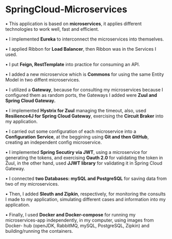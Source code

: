 # SpringCloud-Microservices

• This application is based on **microservices**, it applies different technologies to work well, fast and efficient.

• I implemented **Eureka** to interconnect the microservices into themselves.

• I applied Ribbon for **Load Balancer**, then Ribbon was in the Services I used.

• I put **Feign, RestTemplate** into practice for consuming an API.

• I added a new microservice which is **Commons** for using the same Entity Model in two diffent microservices.

• I  utilized a **Gateway**, because for consulting my microservices because I configured them as random ports,
  the Gateways I added were **Zuul and Spring Cloud Gateway.**

• I implemented **Hystrix for Zuul** managing the timeout, also, used **Resilience4J for Spring Cloud Gateway**,
  exercising the **Circuit Braker** into my application.

• I carried out some configuration of each microservice into a **Configuration Service**, at the beggining using
  **Git and then GitHub**, creating an independent config microservice.

• I implemented **Spring Secutiry via JWT**, using a microservice for generating the tokens, and exercising 
  **Oauth 2.0** for validating the token in Zuul, in the other hand, used **JJWT library** for validating it 
  in Spring Cloud Gateway.

• I connected **two Databases: mySQL and PostgreSQL** for saving data from two of my microservices.

• Then, I added **Sleuth and Zipkin**, respectively, for monitoring the consults I made to my application, simulating 
  different cases and information into my application.

• Finally, I used **Docker and Docker-compose** for running my microservices-app independently, in my computer, 
  using images from Docker- hub (openJDK, RabbitMQ, mySQL, PostgreSQL, Zipkin) and building/running the containers.



